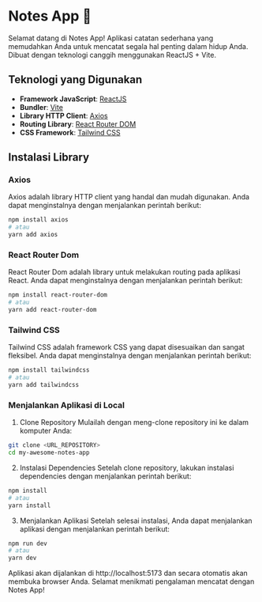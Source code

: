 # Notes App 📝

Selamat datang di Notes App! Aplikasi catatan sederhana yang memudahkan Anda untuk mencatat segala hal penting dalam hidup Anda. Dibuat dengan teknologi canggih menggunakan ReactJS + Vite.

## Teknologi yang Digunakan

- **Framework JavaScript**: [ReactJS](https://reactjs.org/)
- **Bundler**: [Vite](https://vitejs.dev/)
- **Library HTTP Client**: [Axios](https://github.com/axios/axios)
- **Routing Library**: [React Router DOM](https://reactrouter.com/)
- **CSS Framework**: [Tailwind CSS](https://tailwindcss.com/)

## Instalasi Library

### Axios

Axios adalah library HTTP client yang handal dan mudah digunakan. Anda dapat menginstalnya dengan menjalankan perintah berikut:

```bash
npm install axios
# atau
yarn add axios

```

### React Router Dom

React Router Dom adalah library untuk melakukan routing pada aplikasi React. Anda dapat menginstalnya dengan menjalankan perintah berikut:

```bash
npm install react-router-dom
# atau
yarn add react-router-dom

```

### Tailwind CSS

Tailwind CSS adalah framework CSS yang dapat disesuaikan dan sangat fleksibel. Anda dapat menginstalnya dengan menjalankan perintah berikut:

```bash
npm install tailwindcss
# atau
yarn add tailwindcss

```

### Menjalankan Aplikasi di Local

1. Clone Repository
   Mulailah dengan meng-clone repository ini ke dalam komputer Anda:

```bash
git clone <URL_REPOSITORY>
cd my-awesome-notes-app

```

2. Instalasi Dependencies
   Setelah clone repository, lakukan instalasi dependencies dengan menjalankan perintah berikut:

```bash
npm install
# atau
yarn install

```

3. Menjalankan Aplikasi
   Setelah selesai instalasi, Anda dapat menjalankan aplikasi dengan menjalankan perintah berikut:

```bash
npm run dev
# atau
yarn dev

```

Aplikasi akan dijalankan di http://localhost:5173 dan secara otomatis akan membuka browser Anda. Selamat menikmati pengalaman mencatat dengan Notes App!
